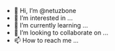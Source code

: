 - 👋 Hi, I’m @netuzbone
- 👀 I’m interested in ...
- 🌱 I’m currently learning ...
- 💞️ I’m looking to collaborate on ...
- 📫 How to reach me ...

<!---
netuzbone/netuzbone is a ✨ special ✨ repository because its `README.md` (this file) appears on your GitHub profile.
You can click the Preview link to take a look at your changes.
--->
